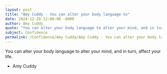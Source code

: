 ```yaml
---
layout: post
title: "Amy Cuddy - You can alter your body language to"
date: 2024-12-28 12:00:00 -0000
author: Amy Cuddy
quote: "You can alter your body language to alter your mind, and in turn, affect your life."
subject: Confidence
permalink: /Confidence/Amy Cuddy/Amy Cuddy - You can alter your body language to
---
```


You can alter your body language to alter your mind, and in turn, affect your life.

- Amy Cuddy
